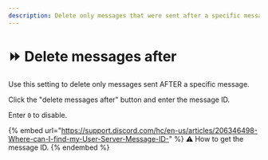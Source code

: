 ```yaml
---
description: Delete only messages that were sent after a specific message.
---
```


# ⏩ Delete messages after

Use this setting to delete only messages sent AFTER a specific message.

Click the "delete messages after" button and enter the message ID.

Enter `0` to disable.

{% embed url="https://support.discord.com/hc/en-us/articles/206346498-Where-can-I-find-my-User-Server-Message-ID-" %}
⚠ How to get the message ID.
{% endembed %}
